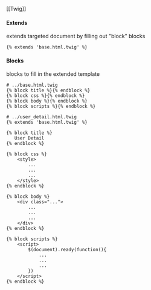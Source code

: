 [[Twig]]


#### Extends
extends targeted document by filling out "block" blocks 
``` twig
{% extends 'base.html.twig' %}
```

#### Blocks 
blocks to fill in the extended template
``` twig
# ../base.html.twig
{% block title %}{% endblock %}
{% block css %}{% endblock %}
{% block body %}{% endblock %}
{% block scripts %}{% endblock %}
```

``` twig
# ../user_detail.html.twig
{% extends 'base.html.twig' %}

{% block title %}  
   User Detail
{% endblock %}

{% block css %}
	<style>
		...
		...
		...
	</style>
{% endblock %}

{% block body %}
	<div class="...">
		...
		...
		...
	</div>
{% endblock %}

{% block scripts %}
	<script>
		$(document).ready(function(){
			...
			...
			...
		})
	</script>
{% endblock %}

```
